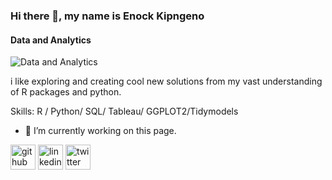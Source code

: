 ### Hi there 👋, my name is Enock Kipngeno
#### Data and Analytics
![Data and Analytics](https://pbs.twimg.com/profile_banners/901729464014557184/1629794175/600x200)

i like exploring and creating cool new solutions from my vast understanding of R packages and python.

Skills: R / Python/ SQL/ Tableau/ GGPLOT2/Tidymodels

- 🔭 I’m currently working on this page. 


[<img src='https://cdn.jsdelivr.net/npm/simple-icons@3.0.1/icons/github.svg' alt='github' height='40'>](https://github.com/ENOCKact)  [<img src='https://cdn.jsdelivr.net/npm/simple-icons@3.0.1/icons/linkedin.svg' alt='linkedin' height='40'>](https://www.linkedin.com/in/ENOCKKIPNGENO/)  [<img src='https://cdn.jsdelivr.net/npm/simple-icons@3.0.1/icons/twitter.svg' alt='twitter' height='40'>](https://twitter.com/enockact)  


